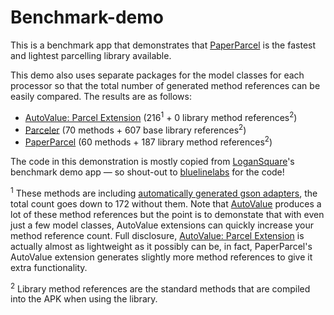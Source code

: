 # Benchmark-demo

This is a benchmark app that demonstrates that [PaperParcel](http://grandstaish.github.io/paperparcel/) is the fastest and lightest parcelling library available. 

This demo also uses separate packages for the model classes for each processor so that the total number of generated method references can be easily compared. The results are as follows:
- [AutoValue: Parcel Extension](https://github.com/rharter/auto-value-parcel) (216<sup>1</sup> + 0 library method references<sup>2</sup>)
- [Parceler](http://parceler.org/) (70 methods + 607 base library references<sup>2</sup>)
- [PaperParcel](http://grandstaish.github.io/paperparcel/) (60 methods + 187 library method references<sup>2</sup>)

The code in this demonstration is mostly copied from [LoganSquare](https://github.com/bluelinelabs/LoganSquare/)'s benchmark demo app — so shout-out to [bluelinelabs](http://bluelinelabs.com/) for the code!

<sup>1</sup> These methods are including [automatically generated gson adapters](https://github.com/rharter/auto-value-gson), the total count goes down to 172 without them. Note that [AutoValue](https://github.com/google/auto/tree/master/value) produces a lot of these method references but the point is to demonstate that with even just a few model classes, AutoValue extensions can quickly increase your method reference count. Full disclosure, [AutoValue: Parcel Extension](https://github.com/rharter/auto-value-parcel) is actually almost as lightweight as it possibly can be, in fact, PaperParcel's AutoValue extension generates slightly more method references to give it extra functionality.

<sup>2</sup> Library method references are the standard methods that are compiled into the APK when using the library. 
